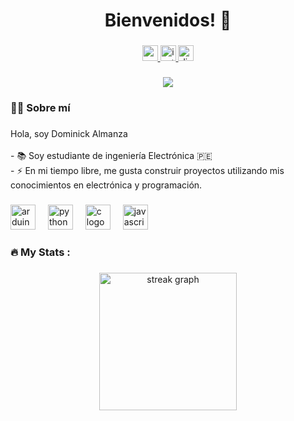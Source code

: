 <h1 align="center">Bienvenidos! 👋</h1>

###

<div align="center">
  <a href="https://youtube.com/@el3ctrominds?si=qZu8M_C96yKKimt8" target="_blank">
    <img src="https://img.shields.io/static/v1?message=Youtube&logo=youtube&label=&color=FF0000&logoColor=white&labelColor=&style=for-the-badge" height="25" alt="youtube logo"  />
  </a>
  <a href="https://www.instagram.com/put1cornio/" target="_blank">
    <img src="https://img.shields.io/static/v1?message=Instagram&logo=instagram&label=&color=E4405F&logoColor=white&labelColor=&style=for-the-badge" height="25" alt="instagram logo"  />
  </a>
  <a href="https://discord.gg/3qrMQtRXsB" target="_blank">
    <img src="https://img.shields.io/static/v1?message=Discord&logo=discord&label=&color=7289DA&logoColor=white&labelColor=&style=for-the-badge" height="25" alt="discord logo"  />
  </a>
</div>

###

<div align="center">
  <img src="https://visitor-badge.laobi.icu/badge?page_id=ADAT65.ADAT65&"  />
</div>

###

<h3 align="left">👨‍💻 Sobre mí</h3>

###

<p align="left">Hola, soy Dominick Almanza<br><br>- 📚 Soy estudiante de ingeniería Electrónica 🇵🇪<br>- ⚡ En mi tiempo libre, me gusta construir proyectos utilizando mis conocimientos en electrónica y programación.</p>

###

<div align="left">
  <img src="https://cdn.jsdelivr.net/gh/devicons/devicon/icons/arduino/arduino-original.svg" height="40" alt="arduino logo"  />
  <img width="12" />
  <img src="https://cdn.jsdelivr.net/gh/devicons/devicon/icons/python/python-original.svg" height="40" alt="python logo"  />
  <img width="12" />
  <img src="https://cdn.jsdelivr.net/gh/devicons/devicon/icons/c/c-original.svg" height="40" alt="c logo"  />
  <img width="12" />
  <img src="https://cdn.jsdelivr.net/gh/devicons/devicon/icons/javascript/javascript-original.svg" height="40" alt="javascript logo"  />
</div>

###

<h3 align="left">🔥   My Stats :</h3>

###

<div align="center">
  <img src="https://streak-stats.demolab.com?user=ADAT65&locale=en&mode=daily&theme=dark&hide_border=false&border_radius=5&order=3" height="220" alt="streak graph"  />
</div>

###
